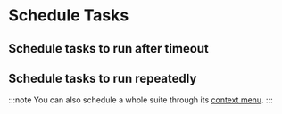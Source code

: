# Schedule Tasks

## Schedule tasks to run after timeout

## Schedule tasks to run repeatedly


:::note
You can also schedule a whole suite through its [context menu](/docs/features/suites#context-menu).
:::
